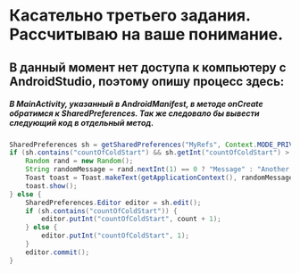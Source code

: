 # Касательно третьего задания. Рассчитываю на ваше понимание.
## В данный момент нет доступа к компьютеру с AndroidStudio, поэтому опишу процесс здесь:

##### В MainActivity, указанный в AndroidManifest, в методе onCreate обратимся к SharedPreferences. Так же следовало бы вывести следующий код в отдельный метод.


```java
SharedPreferences sh = getSharedPreferences("MyRefs", Context.MODE_PRIVATE);
if (sh.contains("countOfColdStart") && sh.getInt("countOfColdStart") > 1) {
	Random rand = new Random();
	String randomMessage = rand.nextInt(1) == 0 ? "Message" : "Another message";
	Toast toast = Toast.makeText(getApplicationContext(), randomMessage, Toast.LENGTH_SHORT); 
	toast.show(); 
} else {
	SharedPreferences.Editor editor = sh.edit();
    if (sh.contains("countOfColdStart")) {
    	editor.putInt("countOfColdStart", count + 1);
    } else {
    	editor.putInt("countOfColdStart", 1);
    }
    editor.commit();
}
```

